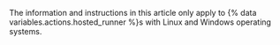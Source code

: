 The information and instructions in this article only apply to {% data variables.actions.hosted_runner %}s with Linux and Windows operating systems.
